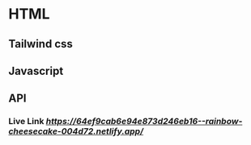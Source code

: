 # HTML
## Tailwind css
## Javascript
## API
### Live Link ***https://64ef9cab6e94e873d246eb16--rainbow-cheesecake-004d72.netlify.app/***

